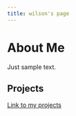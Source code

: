 ```yaml
---
title: wilson's page
---
```


# About Me

Just sample text.

## Projects

[Link to my projects](./project_page.md)
